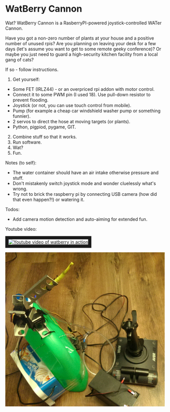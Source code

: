 
WatBerry Cannon
===============

Wat? WatBerry Cannon is a RasberryPI-powered joystick-controlled WATer
Cannon.

Have you got a non-zero number of plants at your house and a positive
number of unused rpis? Are you planning on leaving your desk for a few
days (let's assume you want to get to some remote geeky conference)?
Or maybe you just need to guard a high-security kitchen facility from
a local gang of cats?

If so - follow instructions.

1. Get yourself:
  - Some FET (IRLZ44) - or an overpriced rpi addon with motor control.
  - Connect it to some PWM pin (I used 18). Use pull-down resistor to prevent flooding.
  - Joystick (or not, you can use touch control from mobile).
  - Pump (for example a cheap car windshield washer pump or something funnier).
  - 2 servos to direct the hose at moving targets (or plants).
  - Python, pigpiod, pygame, GIT.
2. Combine stuff so that it works.
3. Run software.
4. Wat?
5. Fun.

Notes (to self):
- The water container should have an air intake otherwise pressure and stuff.
- Don't mistakenly switch joystick mode and wonder cluelessly what's wrong.
- Try not to brick the raspberry pi by connecting USB camera (how did
that even happen?!) or watering it.

Todos:
- Add camera motion detection and auto-aiming for extended fun.

Youtube video:

<a href="http://www.youtube.com/watch?feature=player_embedded&v=6BrYJiT8wzU
" target="_blank"><img src="http://img.youtube.com/vi/6BrYJiT8wzU/0.jpg" 
alt="Youtube video of watberry in action" width="532" height="400" border="10" /></a>

![prototype](https://github.com/blaa/WatberryCannon/blob/master/gfx/rpi_water_cannon.jpg "Proud prototype")
